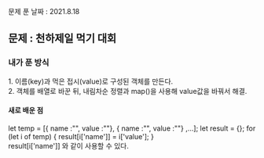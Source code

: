 문제 푼 날짜 : 2021.8.18

<h2>문제 : 천하제일 먹기 대회</h2>

<h3>내가 푼 방식</h3>
<div>1. 이름(key)과 먹은 접시(value)로 구성된 객체를 만든다.</div>
<div>2. 객체를 배열로 바꾼 뒤, 내림차순 정렬과 map()을 사용해 value값을 바꿔서 해결.</div>

<h4>새로 배운 점</h4>
let temp = [{ name :"", value :""}, { name :"", value :""} ,...];
let result = {};
for (let i of temp) { result[i['name']] = i['value']; }
<div>result[i['name']] 와 같이 사용할 수 있다.</div>